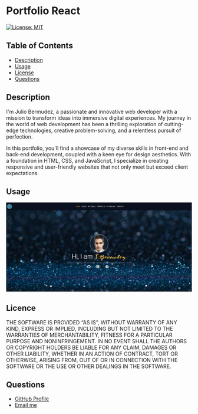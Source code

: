 # Portfolio React

[![License: MIT](https://img.shields.io/badge/License-MIT-yellow.svg)](https://opensource.org/licenses/MIT)

## Table of Contents

- [Description](#description)
- [Usage](#usage)
- [License](#license)
- [Questions](#questions)

## Description

I'm Julio Bermudez, a passionate and innovative web developer with a mission to transform ideas into immersive digital experiences. My journey in the world of web development has been a thrilling exploration of cutting-edge technologies, creative problem-solving, and a relentless pursuit of perfection.

In this portfolio, you'll find a showcase of my diverse skills in front-end and back-end development, coupled with a keen eye for design aesthetics. With a foundation in HTML, CSS, and JavaScript, I specialize in creating responsive and user-friendly websites that not only meet but exceed client expectations.

## Usage

![Portfolio-React](/src/components/images/presentation.png)


## Licence

THE SOFTWARE IS PROVIDED “AS IS”, WITHOUT WARRANTY OF ANY KIND, EXPRESS OR IMPLIED, INCLUDING BUT NOT LIMITED TO THE WARRANTIES OF MERCHANTABILITY, FITNESS FOR A PARTICULAR PURPOSE AND NONINFRINGEMENT. IN NO EVENT SHALL THE AUTHORS OR COPYRIGHT HOLDERS BE LIABLE FOR ANY CLAIM, DAMAGES OR OTHER LIABILITY, WHETHER IN AN ACTION OF CONTRACT, TORT OR OTHERWISE, ARISING FROM, OUT OF OR IN CONNECTION WITH THE SOFTWARE OR THE USE OR OTHER DEALINGS IN THE SOFTWARE.

## Questions

  <ul>
  <li> <a href="https://github.com/JulioBermudez">GitHub Profile</a></li>
  <li> <a href="mailto:julioph0n3@gmail.com">Email me</a></li>
  </ul>
